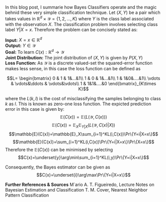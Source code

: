 <script src="https://cdn.mathjax.org/mathjax/latest/MathJax.js?config=TeX-AMS-MML_HTMLorMML" type="text/javascript"></script>
In this blog post, I summarie how Bayes Classifiers operate and the magic behnid these very simple classification technique. Let $(X,Y)$ be a pair which takes values in $\mathbb{R}^d\times\mathcal{Y}=\{1,2,...,K\}$ where $Y$ is the class label associated with the observation $X$. The classification problem involves selecting class label $Y | X=x$.  Therefore the problem can be concisely stated as:

**Input:** $X=x\in \mathbb{R}^d$ \
**Output:** $Y\in\mathcal{Y}$ \
**Goal:** To learn $C(x):\mathbb{R}^d\rightarrow\mathcal{Y}$ \
**Joint Distribution:**  The joint distribution of $(X,Y)$ is given by $P(X,Y)$ \
**Loss Function:**  As $\mathcal{Y}$ is a discrete valued-set the squared-error function makes less sense, in this case the loss function can be defined as

$$L= \begin{bmatrix}  
0 & 1 & 1&...&1\\  
1 & 0 & 1&...&1\\
1 & 1&0&....&1\\
\vdots & \vdots&\ddots & \vdots&\vdots\\
1 & 1&1&....&0 
\end{bmatrix}_{K\times K}$$

where the $L(k,l)$ is the cost of misclassifying the samples belonging to class $k$ as $l$. This is known as zero-one loss function. The expicted prediction error in this case is given by:
$$\mathbb{E}(C(x))=\mathbb{E}(L(\mathcal{Y},C(x)))$$
$$\mathbb{E}(C(x))=\mathbb{E}_X\mathbb{E}_{Y|X}(L(\mathcal{Y},C(x)|X))$$
$$\mathbb{E}(C(x))=\mathbb{E}_X\sum_{i=1}^KL(i,C(x))\Pr\{Y=i|X=x\}$$
$$\mathbb{E}(C(x))=\sum_{i=1}^KL(i,C(x))\Pr\{Y=i|X=x\}\Pr\{X=x\}$$
Therefore the $\mathbb{E}(C(x))$ can be minimised by selecting 
$$C(x)=\underset{y}\arg\min\sum_{i=1}^KL(i,y)\Pr\{Y=i|X=x\}$$

Consequently, the Bayes estimator can be given as
$$C(x)=\underset{i}\arg\max\Pr\{Y=i|X=x\}$$

**Further References & Sources**
M´ario A. T. Figueiredo, Lecture Notes on Bayesian Estimation and Classification
T. M. Cover, Nearest Neighbor Pattern Classification
